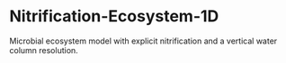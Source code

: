 # Nitrification-Ecosystem-1D
Microbial ecosystem model with explicit nitrification and a vertical water column resolution. 
